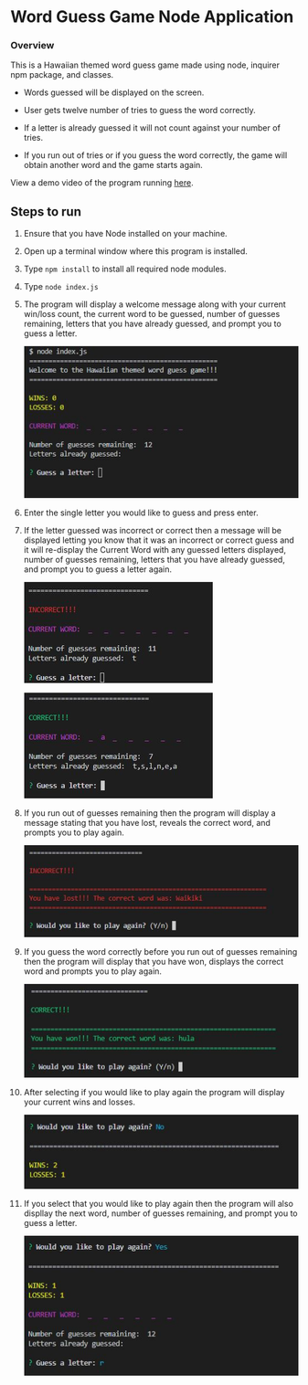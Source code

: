 # Word Guess Game Node Application

### Overview

This is a Hawaiian themed word guess game made using node, inquirer npm package, and classes. 

* Words guessed will be displayed on the screen.

* User gets twelve number of tries to guess the word correctly.

* If a letter is already guessed it will not count against your number of tries.

* If you run out of tries or if you guess the word correctly, the game will obtain another word and the game starts again.

View a demo video of the program running [here](https://drive.google.com/open?id=1bL1Iswjnh2NF7CpvlOb5csarwrU8gkS8).

## Steps to run

1. Ensure that you have Node installed on your machine. 
2. Open up a terminal window where this program is installed.
3. Type `npm install` to install all required node modules. 
4. Type `node index.js`
5. The program will display a welcome message along with your current win/loss count, the current word to be guessed, number of guesses remaining, letters that you have already guessed, and prompt you to guess a letter. 

    ![](screenshots/initial.JPG "Screenshot of Initial Display")

6. Enter the single letter you would like to guess and press enter.
7. If the letter guessed was incorrect or correct then a message will be displayed letting you know that it was an incorrect or correct guess and it will re-display the Current Word with any guessed letters displayed, number of guesses remaining, letters that you have already guessed, and prompt you to guess a letter again. 

    ![](screenshots/incorrect-guess.JPG "Screenshot of Incorrect Guess")

    ![](screenshots/correct-guess.JPG "Screenshot of Correct Guess")

8. If you run out of guesses remaining then the program will display a message stating that you have lost, reveals the correct word, and prompts you to play again. 

    ![](screenshots/no-more-guesses.JPG "Screenshot of no more guesses")

9. If you guess the word correctly before you run out of guesses remaining then the program will display that you have won, displays the correct word and prompts you to play again.

    ![](screenshots/guessed-word.JPG "Screenshot of guessed word correctly")

10. After selecting if you would like to play again the program will display your current wins and losses. 

    ![](screenshots/end-game.JPG "Screenshot of end of game")

11. If you select that you would like to play again then the program will also displlay the next word, number of guesses remaining, and prompt you to guess a letter. 

    ![](screenshots/play-again.JPG "Screenshot of play again")